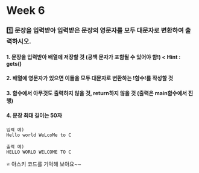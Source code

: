 # Week 6
### 1️⃣ 문장을 입력받아 입력받은 문장의 영문자를 모두 대문자로 변환하여 출력하시오.
####  1. 문장을 입력받아 배열에 저장할 것 (공백 문자가 포함될 수 있어야 함!)  < Hint : gets()
####  2. 배열에 영문자가 있으면 이들을 모두 대문자로 변환하는 !함수!를 작성할 것
####  3. 함수에서 아무것도 출력하지 않을 것, return하지 않을 것 (출력은 main함수에서 진행)
####  4. 문장 최대 길이는 50자
```
입력 예)
Hello world WeLcoMe to C

출력 예)
HELLO WORLD WELCOME TO C
```
⭐ 아스키 코드를 기억해 보아요~~
